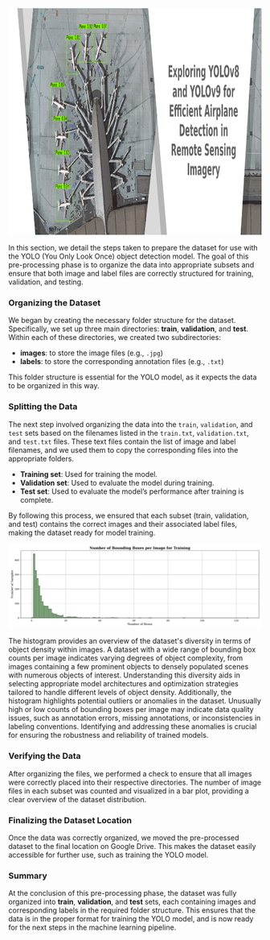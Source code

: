 
<img src="https://github.com/RSandAI/Efficient-YOLO-RS-Airplane-Detection/blob/main/assets/image.png" height=450 width=1280 alt=""/>

<br>

In this section, we detail the steps taken to prepare the dataset for use with the YOLO (You Only Look Once) object detection model. The goal of this pre-processing phase is to organize the data into appropriate subsets and ensure that both image and label files are correctly structured for training, validation, and testing.

### Organizing the Dataset

We began by creating the necessary folder structure for the dataset. Specifically, we set up three main directories: **train**, **validation**, and **test**. Within each of these directories, we created two subdirectories:

- **images**: to store the image files (e.g., `.jpg`)
- **labels**: to store the corresponding annotation files (e.g., `.txt`)

This folder structure is essential for the YOLO model, as it expects the data to be organized in this way.

### Splitting the Data

The next step involved organizing the data into the `train`, `validation`, and `test` sets based on the filenames listed in the `train.txt`, `validation.txt`, and `test.txt` files. These text files contain the list of image and label filenames, and we used them to copy the corresponding files into the appropriate folders.

- **Training set**: Used for training the model.
- **Validation set**: Used to evaluate the model during training.
- **Test set**: Used to evaluate the model’s performance after training is complete.

By following this process, we ensured that each subset (train, validation, and test) contains the correct images and their associated label files, making the dataset ready for model training.

<img src="https://github.com/RSandAI/Efficient-YOLO-RS-Airplane-Detection/blob/main/assets/no_of_bbox_per_image_train.png"/>

The histogram provides an overview of the dataset's diversity in terms of object density within images. A dataset with a wide range of bounding box counts per image indicates varying degrees of object complexity, from images containing a few prominent objects to densely populated scenes with numerous objects of interest. Understanding this diversity aids in selecting appropriate model architectures and optimization strategies tailored to handle different levels of object density. Additionally, the histogram highlights potential outliers or anomalies in the dataset. Unusually high or low counts of bounding boxes per image may indicate data quality issues, such as annotation errors, missing annotations, or inconsistencies in labeling conventions. Identifying and addressing these anomalies is crucial for ensuring the robustness and reliability of trained models.


### Verifying the Data

After organizing the files, we performed a check to ensure that all images were correctly placed into their respective directories. The number of image files in each subset was counted and visualized in a bar plot, providing a clear overview of the dataset distribution.

### Finalizing the Dataset Location

Once the data was correctly organized, we moved the pre-processed dataset to the final location on Google Drive. This makes the dataset easily accessible for further use, such as training the YOLO model.

### Summary

At the conclusion of this pre-processing phase, the dataset was fully organized into **train**, **validation**, and **test** sets, each containing images and corresponding labels in the required folder structure. This ensures that the data is in the proper format for training the YOLO model, and is now ready for the next steps in the machine learning pipeline.
